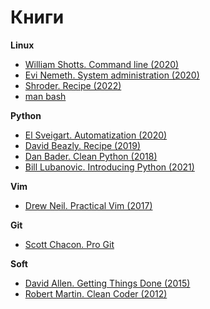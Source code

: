 # Книги

__Linux__ 
* [William Shotts. Command line (2020)](command_line/index.md)
* [Evi Nemeth. System administration (2020)](system-administration/index.md)
* [Shroder. Recipe (2022)](recipe-linux/index.md)
* [man bash](man-bash/index.md)

__Python__
* [El Sveigart. Automatization (2020)](python-automatization/index.md)
* [David Beazly. Recipe (2019)](python-recipe/index.md)
* [Dan Bader. Clean Python (2018)](clean-python/index.md)
* [Bill Lubanovic. Introducing Python (2021)](introducing-python/index.md)
 
__Vim__
* [Drew Neil. Practical Vim (2017)](practical-vim/index.md)

__Git__
* [Scott Chacon. Pro Git](pro-git/index.md)

__Soft__
* [David Allen. Getting Things Done (2015)](getting-things-dont/index.md)
* [Robert Martin. Clean Coder (2012)](clean-coder/index.md)
